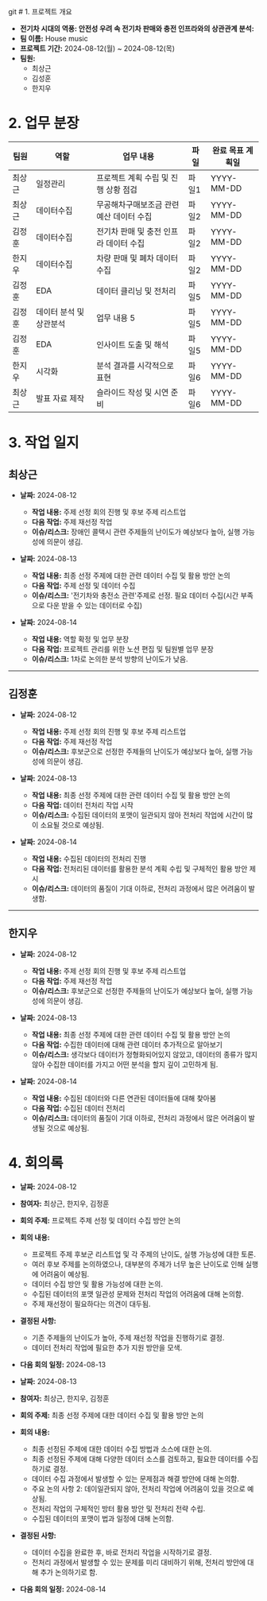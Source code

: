 git # 1. 프로젝트 개요
- **전기차 시대의 역풍: 안전성 우려 속 전기차 판매와 충전 인프라와의 상관관계 분석:** 
- **팀 이름:** House music
- **프로젝트 기간:** 2024-08-12(월) ~ 2024-08-12(목)
- **팀원:**
  - 최상근
  - 김성훈
  - 한지우

# 2. 업무 분장

| 팀원 | 역할 | 업무 내용 | 파일 | 완료 목표 계획일 |
| ---- | ---- | --------- | ---- |----------- |
| 최상근 | 일정관리 | 프로젝트 계획 수립 및 진행 상황 점검 | 파일1 | YYYY-MM-DD |
| 최상근 | 데이터수집 | 무공해차구매보조금 관련 예산 데이터 수집 | 파일2 | YYYY-MM-DD |
| 김정훈 | 데이터수집 | 전기차 판매 및 충전 인프라 데이터 수집 | 파일2 | YYYY-MM-DD |
| 한지우 | 데이터수집 | 차량 판매 및 폐차 데이터 수집 | 파일2 | YYYY-MM-DD |
| 김정훈 | EDA | 데이터 클리닝 및 전처리 | 파일5 | YYYY-MM-DD |
| 김정훈 | 데이터 분석 및 상관분석 | 업무 내용 5 | 파일5 | YYYY-MM-DD |
| 김정훈 | EDA | 인사이트 도출 및 해석 | 파일5 | YYYY-MM-DD |
| 한지우 | 시각화 | 분석 결과를 시각적으로 표현 | 파일6 | YYYY-MM-DD |
| 최상근 | 발표 자료 제작 | 슬라이드 작성 및 시연 준비 | 파일6 | YYYY-MM-DD |

# 3. 작업 일지

## 최상근

- **날짜:** 2024-08-12
  - **작업 내용:** 주제 선정 회의 진행 및 후보 주제 리스트업
  - **다음 작업:** 주제 재선정 작업
  - **이슈/리스크:** 장애인 콜택시 관련 주제들의 난이도가 예상보다 높아, 실행 가능성에 의문이 생김.

- **날짜:** 2024-08-13
  - **작업 내용:** 최종 선정 주제에 대한 관련 데이터 수집 및 활용 방안 논의
  - **다음 작업:** 주제 선정 및 데이터 수집
  - **이슈/리스크:** '전기차와 충전소 관련'주제로 선정. 필요 데이터 수집(시간 부족으로 다운 받을 수 있는 데이터로 수집)

- **날짜:** 2024-08-14
  - **작업 내용:** 역할 확정 및 업무 분장
  - **다음 작업:** 프로젝트 관리를 위한 노션 편집 및 팀원별 업무 분장
  - **이슈/리스크:** 1차로 논의한 분석 방향의 난이도가 낮음.

---
## 김정훈

- **날짜:** 2024-08-12
  - **작업 내용:** 주제 선정 회의 진행 및 후보 주제 리스트업
  - **다음 작업:** 주제 재선정 작업
  - **이슈/리스크:** 후보군으로 선정한 주제들의 난이도가 예상보다 높아, 실행 가능성에 의문이 생김.

- **날짜:** 2024-08-13
  - **작업 내용:** 최종 선정 주제에 대한 관련 데이터 수집 및 활용 방안 논의
  - **다음 작업:** 데이터 전처리 작업 시작
  - **이슈/리스크:** 수집된 데이터의 포맷이 일관되지 않아 전처리 작업에 시간이 많이 소요될 것으로 예상됨.

- **날짜:** 2024-08-14
  - **작업 내용:** 수집된 데이터의 전처리 진행
  - **다음 작업:** 전처리된 데이터를 활용한 분석 계획 수립 및 구체적인 활용 방안 제시
  - **이슈/리스크:** 데이터의 품질이 기대 이하로, 전처리 과정에서 많은 어려움이 발생함.

---

## 한지우

- **날짜:** 2024-08-12
  - **작업 내용:** 주제 선정 회의 진행 및 후보 주제 리스트업
  - **다음 작업:** 주제 재선정 작업
  - **이슈/리스크:** 후보군으로 선정한 주제들의 난이도가 예상보다 높아, 실행 가능성에 의문이 생김.

- **날짜:** 2024-08-13
  - **작업 내용:** 최종 선정 주제에 대한 관련 데이터 수집 및 활용 방안 논의
  - **다음 작업:** 수집한 데이터에 대해 관련 데이터 추가적으로 알아보기
  - **이슈/리스크:** 생각보다 데이터가 정형화되어있지 않았고, 데이터의 종류가 많지 않아 수집한 데이터를 가지고 어떤 분석을 할지 깊이 고민하게 됨.    
 
- **날짜:** 2024-08-14
  - **작업 내용:** 수집된 데이터와 다른 연관된 데이터들에 대해 찾아봄
  - **다음 작업:** 수집된 데이터 전처리
  - **이슈/리스크:** 데이터의 품질이 기대 이하로, 전처리 과정에서 많은 어려움이 발생될 것으로 예상됨.


# 4. 회의록
- **날짜:** 2024-08-12
- **참여자:** 최상근, 한지우, 김정훈
- **회의 주제:** 프로젝트 주제 선정 및 데이터 수집 방안 논의
- **회의 내용:**
  - 프로젝트 주제 후보군 리스트업 및 각 주제의 난이도, 실행 가능성에 대한 토론.
  - 여러 후보 주제를 논의하였으나, 대부분의 주제가 너무 높은 난이도로 인해 실행에 어려움이 예상됨.
  - 데이터 수집 방안 및 활용 가능성에 대한 논의.
  - 수집된 데이터의 포맷 일관성 문제와 전처리 작업의 어려움에 대해 논의함.
  - 주제 재선정이 필요하다는 의견이 대두됨.
- **결정된 사항:**
  - 기존 주제들의 난이도가 높아, 주제 재선정 작업을 진행하기로 결정.
  - 데이터 전처리 작업에 필요한 추가 지원 방안을 모색.
- **다음 회의 일정:** 2024-08-13

- **날짜:** 2024-08-13
- **참여자:** 최상근, 한지우, 김정훈
- **회의 주제:** 최종 선정 주제에 대한 데이터 수집 및 활용 방안 논의
- **회의 내용:**
  - 최종 선정된 주제에 대한 데이터 수집 방법과 소스에 대한 논의.
  - 최종 선정된 주제에 대해 다양한 데이터 소스를 검토하고, 필요한 데이터를 수집하기로 결정.
  - 데이터 수집 과정에서 발생할 수 있는 문제점과 해결 방안에 대해 논의함.
  - 주요 논의 사항 2: 데이일관되지 않아, 전처리 작업에 어려움이 있을 것으로 예상됨.
  - 전처리 작업의 구체적인 방터 활용 방안 및 전처리 전략 수립.
  - 수집된 데이터의 포맷이 법과 일정에 대해 논의함.
- **결정된 사항:**
  - 데이터 수집을 완료한 후, 바로 전처리 작업을 시작하기로 결정.
  - 전처리 과정에서 발생할 수 있는 문제를 미리 대비하기 위해, 전처리 방안에 대해 추가 논의하기로 함.
- **다음 회의 일정:** 2024-08-14
